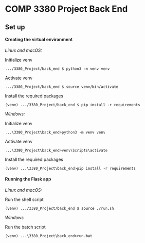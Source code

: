 # COMP 3380 Project Back End

## Set up

#### Creating the virtual environment

*Linux and macOS:*

Initialize venv
```
.../3380_Project/back_end $ python3 -m venv venv
```
Activate venv
```
.../3380_Project/back_end $ source venv/bin/activate
```
Install the required packages
```
(venv) .../3380_Project/back_end $ pip install -r requirements
```

*Windows:*

Initialize venv
```
...\3380_Project\back_end>python3 -m venv venv
```
Activate venv
```
...\3380_Project\back_end>venv\Scripts\activate
```
Install the required packages
```
(venv) ...\3380_Project\back_end>pip install -r requirements
```

#### Running the Flask app

*Linux and macOS:*

Run the shell script
```
(venv) .../3380_Project/back_end $ source ./run.sh
```

*Windows*

Run the batch script
```
(venv) ...\3380_Project\back_end>run.bat
```
